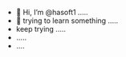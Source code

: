 - 👋 Hi, I’m @hasoft1 .....
- 👀 trying to learn something .....
- keep trying .....
- .....
- ....

<!---
hasoft1/hasoft1 is a ✨ special ✨ repository because its `README.md` (this file) appears on your GitHub profile.
You can click the Preview link to take a look at your changes.
--->
